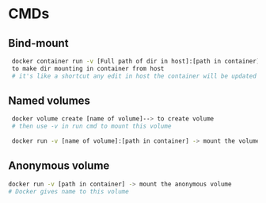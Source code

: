 # CMDs

## Bind-mount

```bash
 docker container run -v [Full path of dir in host]:[path in container] -->
 to make dir mounting in container from host 
 # it's like a shortcut any edit in host the container will be updated 
```

## Named volumes

```bash
 docker volume create [name of volume]--> to create volume 
 # then use -v in run cmd to mount this volume
 
 docker run -v [name of volume]:[path in container] -> mount the volume 
```

## Anonymous volume

```bash
docker run -v [path in container] -> mount the anonymous volume 
# Docker gives name to this volume 
```